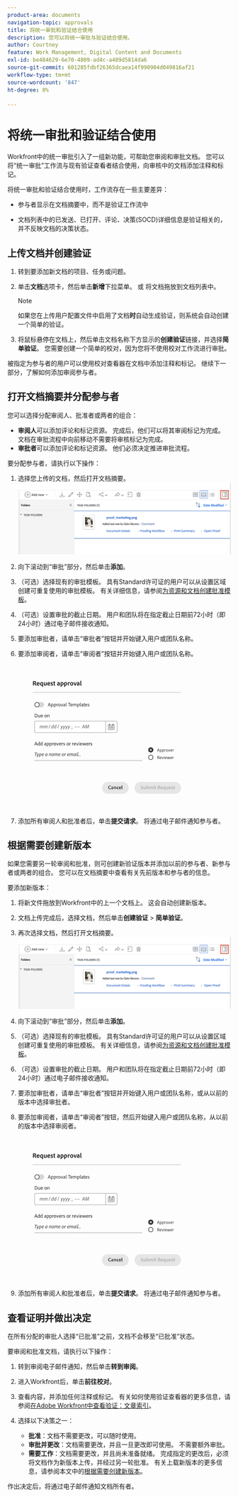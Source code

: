 ```yaml
---
product-area: documents
navigation-topic: approvals
title: 将统一审批和验证结合使用
description: 您可以将统一审批与验证结合使用。
author: Courtney
feature: Work Management, Digital Content and Documents
exl-id: be484629-6e70-4809-ad4c-a489d5814da6
source-git-commit: 601285fdbf26365dcaea14f990904d049816af21
workflow-type: tm+mt
source-wordcount: '847'
ht-degree: 0%

---
```


# 将统一审批和验证结合使用

Workfront中的统一审批引入了一组新功能，可帮助您审阅和审批文档。 您可以将“统一审批”工作流与现有验证查看者结合使用，向审核中的文档添加注释和标记。

将统一审批和验证结合使用时，工作流存在一些主要差异：

* 参与者显示在文档摘要中，而不是验证工作流中

* 文档列表中的已发送、已打开、评论、决策(SOCD)详细信息是验证相关的，并不反映文档的决策状态。

## 上传文档并创建验证

1. 转到要添加新文档的项目、任务或问题。
1. 单击&#x200B;**文档**&#x200B;选项卡，然后单击&#x200B;**新增**&#x200B;下拉菜单。
或
将文档拖放到文档列表中。

   >[!NOTE]
   >
   >如果您在上传用户配置文件中启用了文档&#x200B;**时**&#x200B;自动生成验证，则系统会自动创建一个简单的验证。

1. 将鼠标悬停在文档上，然后单击文档名称下方显示的&#x200B;**创建验证**&#x200B;链接，并选择&#x200B;**简单验证**。 您需要创建一个简单的校对，因为您将不使用校对工作流进行审批。

被指定为参与者的用户可以使用校对查看器在文档中添加注释和标记。 继续下一部分，了解如何添加审阅参与者。

## 打开文档摘要并分配参与者

您可以选择分配审阅人、批准者或两者的组合：

* **审阅人**&#x200B;可以添加评论和标记资源。 完成后，他们可以将其审阅标记为完成。 文档在审批流程中向前移动不需要将审核标记为完成。
* **审批者**&#x200B;可以添加评论和标记资源。 他们必须决定推进审批流程。

要分配参与者，请执行以下操作：

1. 选择您上传的文档，然后打开文档摘要。
   ![打开文档摘要](assets/open-doc-summary.png)

1. 向下滚动到“审批”部分，然后单击&#x200B;**添加**。

1. （可选）选择现有的审批模板。 具有Standard许可证的用户可以从设置区域创建可重复使用的审批模板。 有关详细信息，请参阅[为资源和文档创建批准模板](/help/quicksilver/review-and-approve-work/document-reviews-and-approvals/manage-document-approvals/create-approval-template.md)。

1. （可选）设置审批的截止日期。 用户和团队将在指定截止日期前72小时（即24小时）通过电子邮件接收通知。

1. 要添加审批者，请单击“审批者”按钮并开始键入用户或团队名称。

1. 要添加审阅者，请单击“审阅者”按钮并开始键入用户或团队名称。

   ![添加批准者](assets/add-approvers.png)

1. 添加所有审阅人和批准者后，单击&#x200B;**提交请求**。 将通过电子邮件通知参与者。

## 根据需要创建新版本

如果您需要另一轮审阅和批准，则可创建新验证版本并添加以前的参与者、新参与者或两者的组合。 您可以在文档摘要中查看有关先前版本和参与者的信息。

要添加新版本：

1. 将新文件拖放到Workfront中的上一个文档上。 这会自动创建新版本。

1. 文档上传完成后，选择文档，然后单击&#x200B;**创建验证** > **简单验证**。

1. 再次选择文档，然后打开文档摘要。
   ![打开文档摘要](assets/open-doc-summary.png)

1. 向下滚动到“审批”部分，然后单击&#x200B;**添加**。

1. （可选）选择现有的审批模板。 具有Standard许可证的用户可以从设置区域创建可重复使用的审批模板。 有关详细信息，请参阅[为资源和文档创建批准模板](/help/quicksilver/review-and-approve-work/document-reviews-and-approvals/manage-document-approvals/create-approval-template.md)。

1. （可选）设置审批的截止日期。 用户和团队将在指定截止日期前72小时（即24小时）通过电子邮件接收通知。

1. 要添加审批者，请单击“审批者”按钮并开始键入用户或团队名称，或从以前的版本中选择审批者。

1. 要添加审阅者，请单击“审阅者”按钮，然后开始键入用户或团队名称，从以前的版本中选择审阅者。

   ![添加批准者](assets/add-approvers.png)

1. 添加所有审阅人和批准者后，单击&#x200B;**提交请求**。 将通过电子邮件通知参与者。

<!-- add info about reusing previous participants once released -->


## 查看证明并做出决定

在所有分配的审批人选择“已批准”之前，文档不会移至“已批准”状态。

要审阅和批准文档，请执行以下操作：

1. 转到审阅电子邮件通知，然后单击&#x200B;**转到审阅**。

1. 进入Workfront后，单击&#x200B;**前往校对**。

1. 查看内容，并添加任何注释或标记。 有关如何使用验证查看器的更多信息，请参阅[在Adobe Workfront中查看验证：文章索引](/help/quicksilver/review-and-approve-work/proofing/reviewing-proofs-within-workfront/review-proofs-in-wf.md)。

1. 选择以下决策之一：

   * **批准**：文档不需要更改，可以随时使用。
   * **审批并更改**：文档需要更改，并且一旦更改即可使用。 不需要额外审批。
   * **需要工作**：文档需要更改，并且尚未准备就绪。 完成指定的更改后，必须将文档作为新版本上传，并经过另一轮批准。 有关上载新版本的更多信息，请参阅本文中的[根据需要创建新版本](#create-a-new-version-as-needed)。

作出决定后，将通过电子邮件通知文档所有者。


